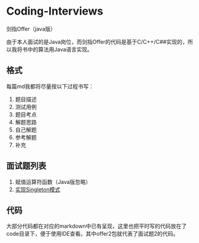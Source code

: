 # Coding-Interviews
剑指Offer（java版）

由于本人面试的是Java岗位，而剑指Offer的代码是基于C/C++/C##实现的，所以我将书中的算法用Java语言实现。

## 格式
每篇md我都将尽量按以下过程书写：
1. 题目描述
2. 测试用例
3. 题目考点
4. 解题思路
5. 自己解题
6. 参考解题
7. 补充

## 面试题列表
1. 赋值运算符函数（Java版忽略）
2. [实现Singleton模式](https://github.com/todorex/Coding-Interviews/blob/master/notes/%E5%AE%9E%E7%8E%B0Singleton%E6%A8%A1%E5%BC%8F.md)

## 代码
大部分代码都在对应的markdown中已有呈现，这里也把平时写的代码放在了code目录下，便于使用IDE查看。其中offer2包就代表了面试题2的代码。
